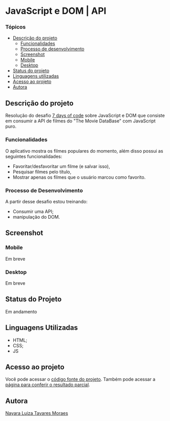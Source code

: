 # JavaScript e DOM | API

### Tópicos

- [Descrição do projeto](#descrição-do-projeto)
  - [Funcionalidades](#funcionalidades)
  - [Processo de desenvolvimento](#processo-de-desenvolvimento)
  - [Screenshot](#screenshot)
  - [Mobile](#mobile)
  - [Desktop](#desktop)
- [Status do projeto](#status-do-projeto)
- [Linguagens utilizadas](#linguagens-utilizadas) 
- [Acesso ao projeto](#acesso-ao-projeto)
- [Autora](#autora)

## Descrição do projeto

Resolução do desafio [7 days of code](https://7daysofcode.io/) sobre JavaScript e DOM que consiste em consumir a API de filmes do "The Movie DataBase" com JavaScript puro.

### Funcionalidades
O aplicativo mostra os filmes populares do momento, além disso possui as seguintes funcionalidades:
* Favoritar/desfavoritar um filme (e salvar isso), 
* Pesquisar filmes pelo título,
* Mostrar apenas os filmes que o usuário marcou como favorito.

### Processo de Desenvolvimento
A partir desse desafio estou treinando: 
* Consumir uma API;
* manipulação do DOM.

## Screenshot 

### Mobile
Em breve
<!-- <div align="center">
  <img src="./docs/screenshot-mobile.jpeg" alt="Screenshot layout mobile">
</div> -->

### Desktop
Em breve
<!-- ![Screenshot layout desktop](./docs/screenshot-desktop.png) -->

## Status do Projeto
Em andamento

## Linguagens Utilizadas
* HTML;
* CSS;
* JS

## Acesso ao projeto
Você pode acessar o [código fonte do projeto](https://github.com/nalutm/seven-days-of-code/tree/main/js-dom-api). 
Também pode acessar a [página para conferir o resultado parcial](https://profound-snickerdoodle-5b6ef1.netlify.app/).

## Autora
[Nayara Luiza Tavares Moraes](https://github.com/nalutm)
